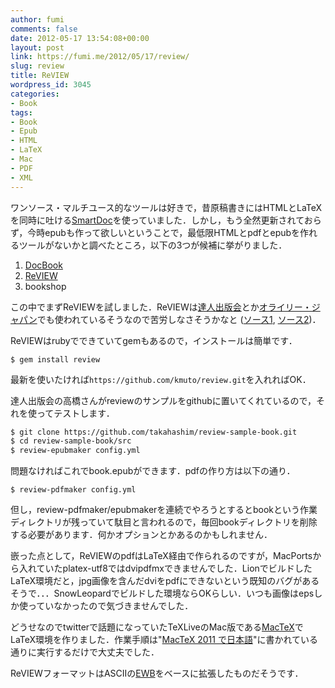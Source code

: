 ```yaml
---
author: fumi
comments: false
date: 2012-05-17 13:54:08+00:00
layout: post
link: https://fumi.me/2012/05/17/review/
slug: review
title: ReVIEW
wordpress_id: 3045
categories:
- Book
tags:
- Book
- Epub
- HTML
- LaTeX
- Mac
- PDF
- XML
---
```


ワンソース・マルチユース的なツールは好きで，昔原稿書きにはHTMLとLaTeXを同時に吐ける[SmartDoc](http://www.asamioffice.com/ja/2010/smartdoc/)を使っていました．しかし，もう全然更新されておらず，今時epubも作って欲しいということで，最低限HTMLとpdfとepubを作れるツールがないかと調べたところ，以下の3つが候補に挙がりました．

1. [DocBook](http://www.docbook.org/)
2. [ReVIEW](https://github.com/kmuto/review)
3. bookshop

この中でまずReVIEWを試しました．ReVIEWは[達人出版会](http://tatsu-zine.com/)とか[オライリー・ジャパン](http://www.oreilly.co.jp/)でも使われているそうなので苦労しなさそうかなと ([ソース1](http://ebook.itmedia.co.jp/ebook/articles/1201/12/news085.html), [ソース2](http://www.oreilly.co.jp/community/blog/2012/01/free-opensouce-softwares-support-orj-epub-titles.html))．

ReVIEWはrubyでできていてgemもあるので，インストールは簡単です．

```    
$ gem install review
```

最新を使いたければ`https://github.com/kmuto/review.git`を入れればOK．

達人出版会の高橋さんがreviewのサンプルをgithubに置いてくれているので，それを使ってテストします．

```bash    
$ git clone https://github.com/takahashim/review-sample-book.git
$ cd review-sample-book/src
$ review-epubmaker config.yml
```    

問題なければこれでbook.epubができます．pdfの作り方は以下の通り．

```    
$ review-pdfmaker config.yml
```

但し，review-pdfmaker/epubmakerを連続でやろうとするとbookという作業ディレクトリが残っていて駄目と言われるので，毎回bookディレクトリを削除する必要があります．何かオプションとかあるのかもしれません．

嵌った点として，ReVIEWのpdfはLaTeX経由で作られるのですが，MacPortsから入れていたplatex-utf8ではdvipdfmxできませんでした．LionでビルドしたLaTeX環境だと，jpg画像を含んだdviをpdfにできないという既知のバグがあるそうで．．．SnowLeopardでビルドした環境ならOKらしい．いつも画像はepsしか使っていなかったので気づきませんでした．

どうせなのでtwitterで話題になっていたTeXLiveのMac版である[MacTeX](http://tug.org/mactex/)でLaTeX環境を作りました．作業手順は"[MacTeX 2011 で日本語](http://www.clas.kitasato-u.ac.jp/~fujiwara/MacTeX/)"に書かれている通りに実行するだけで大丈夫でした．

ReVIEWフォーマットはASCIIの[EWB](http://ascii.asciimw.jp/ascii/EWB/)をベースに拡張したものだそうです．
